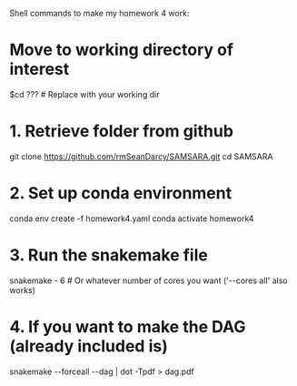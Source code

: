 Shell commands to make my homework 4 work:

# Move to working directory of interest
$cd ???				# Replace with your working dir

# 1. Retrieve folder from github 
git clone https://github.com/rmSeanDarcy/SAMSARA.git
cd SAMSARA

# 2. Set up conda environment
conda env create -f homework4.yaml
conda activate homework4

# 3. Run the snakemake file
snakemake - 6 		# Or whatever number of cores you want ('--cores all' also works)

# 4. If you want to make the DAG (already included is)
snakemake --forceall --dag | dot -Tpdf > dag.pdf
